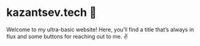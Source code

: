 # kazantsev.tech 👋
Welcome to my ultra-basic website! Here, you’ll find a title that’s always in flux and some buttons for reaching out to me. ✌️
